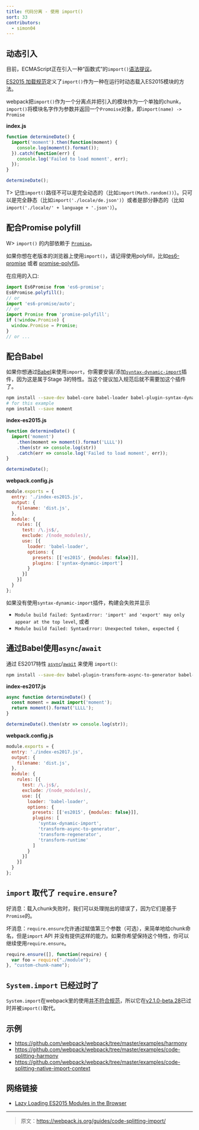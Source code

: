 ```yaml
---
title: 代码分离 - 使用 import()
sort: 33
contributors:
  - simon04
---
```


## 动态引入

目前，ECMAScript正在引入一种“函数式”的`import()`[语法提议](https://github.com/tc39/proposal-dynamic-import)。

[ES2015 加载规范](https://whatwg.github.io/loader/)定义了`import()`作为一种在运行时动态载入ES2015模块的方法。

webpack把`import()`作为一个分离点并把引入的模块作为一个单独的chunk，`import()`将模块名字作为参数并返回一个`Promoise`对象，即`import(name) -> Promise`

**index.js**
```javascript
function determineDate() {
  import('moment').then(function(moment) {
    console.log(moment().format());
  }).catch(function(err) {
    console.log('Failed to load moment', err);
  });
}

determineDate();
```
T> 记住`import()`路径不可以是完全动态的（比如`import(Math.random())`）。只可以是完全静态（比如`import('./locale/de.json')`）或者是部分静态的（比如`import('./locale/' + language + '.json')`）。

## 配合Promise polyfill

W> `import()` 的内部依赖于 [`Promise`](https://developer.mozilla.org/en-US/docs/Web/JavaScript/Reference/Global_Objects/Promise)。

如果你想在老版本的浏览器上使用`import()`，请记得使用polyfill，比如[es6-promise](https://github.com/stefanpenner/es6-promise) 或者 [promise-polyfill](https://github.com/taylorhakes/promise-polyfill)。

在应用的入口:
```javascript
import Es6Promise from 'es6-promise';
Es6Promise.polyfill();
// or
import 'es6-promise/auto';
// or
import Promise from 'promise-polyfill';
if (!window.Promise) {
  window.Promise = Promise;
}
// or ...
```

## 配合Babel

如果你想通过[Babel](http://babeljs.io/)来使用`import`，你需要安装/添加[`syntax-dynamic-import`](http://babeljs.io/docs/plugins/syntax-dynamic-import/)插件，因为这是属于Stage 3的特性。当这个提议加入规范后就不需要加这个插件了。

```bash
npm install --save-dev babel-core babel-loader babel-plugin-syntax-dynamic-import babel-preset-es2015
# for this example
npm install --save moment
```

**index-es2015.js**
```javascript
function determineDate() {
  import('moment')
    .then(moment => moment().format('LLLL'))
    .then(str => console.log(str))
    .catch(err => console.log('Failed to load moment', err));
}

determineDate();
```

**webpack.config.js**
```javascript
module.exports = {
  entry: './index-es2015.js',
  output: {
    filename: 'dist.js',
  },
  module: {
    rules: [{
      test: /\.js$/,
      exclude: /(node_modules)/,
      use: [{
        loader: 'babel-loader',
        options: {
          presets: [['es2015', {modules: false}]],
          plugins: ['syntax-dynamic-import']
        }
      }]
    }]
  }
};
```

如果没有使用`syntax-dynamic-import`插件，构建会失败并显示
* `Module build failed: SyntaxError: 'import' and 'export' may only appear at the top level`, 或者
* `Module build failed: SyntaxError: Unexpected token, expected {`

## 通过Babel使用`async`/`await`

通过 ES2017特性 [`async`](https://developer.mozilla.org/en-US/docs/Web/JavaScript/Reference/Statements/async_function)/[`await`](https://developer.mozilla.org/en-US/docs/Web/JavaScript/Reference/Operators/await) 来使用 `import()`:

```bash
npm install --save-dev babel-plugin-transform-async-to-generator babel-plugin-transform-regenerator babel-plugin-transform-runtime
```

**index-es2017.js**
```javascript
async function determineDate() {
  const moment = await import('moment');
  return moment().format('LLLL');
}

determineDate().then(str => console.log(str));
```

**webpack.config.js**
```javascript
module.exports = {
  entry: './index-es2017.js',
  output: {
    filename: 'dist.js',
  },
  module: {
    rules: [{
      test: /\.js$/,
      exclude: /(node_modules)/,
      use: [{
        loader: 'babel-loader',
        options: {
          presets: [['es2015', {modules: false}]],
          plugins: [
            'syntax-dynamic-import',
            'transform-async-to-generator',
            'transform-regenerator',
            'transform-runtime'
          ]
        }
      }]
    }]
  }
};
```

## `import` 取代了 `require.ensure`?

好消息：载入chunk失败时，我们可以处理抛出的错误了，因为它们是基于`Promise`的。

坏消息：`require.ensure`允许通过赋值第三个参数（可选），来简单地给chunk命名，但是`import` API 并没有提供这样的能力。如果你希望保持这个特性，你可以继续使用`require.ensure`。

```javascript
require.ensure([], function(require) {
  var foo = require("./module");
}, "custom-chunk-name");
```

## `System.import` 已经过时了

`System.import`在webpack里的使用[并不符合规范](https://github.com/webpack/webpack/issues/2163)，所以它在[v2.1.0-beta.28](https://github.com/webpack/webpack/releases/tag/v2.1.0-beta.28)已过时并被`import()`取代。

## 示例
* https://github.com/webpack/webpack/tree/master/examples/harmony
* https://github.com/webpack/webpack/tree/master/examples/code-splitting-harmony
* https://github.com/webpack/webpack/tree/master/examples/code-splitting-native-import-context

## 网络链接
* [Lazy Loading ES2015 Modules in the Browser](https://dzone.com/articles/lazy-loading-es2015-modules-in-the-browser)

***

> 原文：https://webpack.js.org/guides/code-splitting-import/

